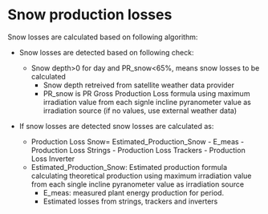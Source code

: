 # Snow production losses

Snow losses are calculated based on following algorithm:
- Snow losses are detected based on following check:
    - Snow depth>0 for day and PR_snow<65%, means snow losses to be calculated
        - Snow depth retreived from satellite weather data provider 
        - PR_snow is PR Gross Production Loss formula using maximum irradiation value from each signle incline pyranometer value as irradiation source (if no values, use external weather data)

- If snow losses are detected snow losses are calculated as:
    - Production Loss Snow= Estimated_Production_Snow -  E_meas - Production Loss Strings - Production Loss Trackers - Production Loss Inverter 
    - Estimated_Production_Snow: Estimated production formula calculating theoretical production using maximum irradiation value from each single incline pyranometer value as irradiation source
        - E_meas: measured plant energy production for period.  
        - Estimated losses from strings, trackers and inverters
